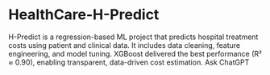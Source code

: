 # HealthCare-H-Predict
H-Predict is a regression-based ML project that predicts hospital treatment costs using patient and clinical data. It includes data cleaning, feature engineering, and model tuning. XGBoost delivered the best performance (R² ≈ 0.90), enabling transparent, data-driven cost estimation.        Ask ChatGPT
